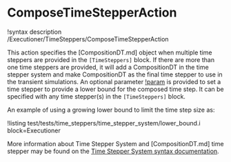 # ComposeTimeStepperAction

!syntax description /Executioner/TimeSteppers/ComposeTimeStepperAction

This action specifies the [CompositionDT.md] object when multiple time steppers are provided in the `[TimeSteppers]` block. If there are more than one time steppers are provided, it will add a CompositionDT in the time stepper system and make CompositionDT as the final time stepper to use in the transient simulations. An optional parameter [!param](/TimeSteppers/CompositionDT/lower_bound) is provided to set a time stepper to provide a lower bound for the composed time step. It can be specified with any time stepper(s) in the `[TimeSteppers]` block.

An example of using a growing lower bound to limit the time step size as:

!listing test/tests/time_steppers/time_stepper_system/lower_bound.i block=Executioner

More information about Time Stepper System and [CompositionDT.md] time stepper may be found on the [Time Stepper System syntax documentation](syntax/Executioner/TimeSteppers/index.md).


